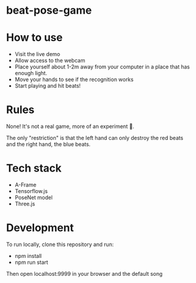 # beat-pose-game
# How to use
* Visit the live demo
* Allow access to the webcam
* Place yourself about 1-2m away from your computer in a place that has enough light.
* Move your hands to see if the recognition works
* Start playing and hit beats!

# Rules
None! It's not a real game, more of an experiment 🙂.

The only "restriction" is that the left hand can only destroy the red beats and the right hand, the blue beats.

# Tech stack
* A-Frame
* Tensorflow.js
* PoseNet model
* Three.js
# Development
To run locally, clone this repository and run:
* npm install
* npm run start

Then open localhost:9999 in your browser and the default song 
